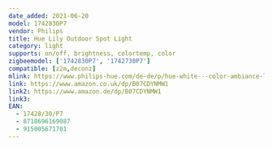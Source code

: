 ```yaml
---
date_added: 2021-06-20
model: 1742830P7
vendor: Philips
title: Hue Lily Outdoor Spot Light
category: light
supports: on/off, brightness, colortemp, color
zigbeemodel: ['1742830P7', '1742730P7']
compatible: [z2m,deconz]
mlink: https://www.philips-hue.com/de-de/p/hue-white---color-ambiance-lily-gartenspot/1742830P7
link: https://www.amazon.co.uk/dp/B07CDYNMW1
link2: https://www.amazon.de/dp/B07CDYNMW1
link3: 
EAN: 
  - 17428/30/P7
  - 8718696169087
  - 915005671701
---
```


